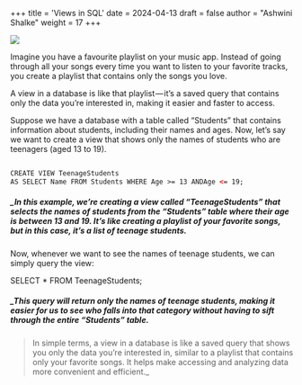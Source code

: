 +++
title = 'Views in SQL'
date = 2024-04-13
draft = false
author = "Ashwini Shalke"
weight = 17
+++


![](https://cdn-images-1.medium.com/max/2400/1*OE_zkDzyO_E0penaJO3esw.png)

Imagine you have a favourite playlist on your music app. Instead of going through all your songs every time you want to listen to your favorite tracks, you create a playlist that contains only the songs you love.

A view in a database is like that playlist — it’s a saved query that contains only the data you’re interested in, making it easier and faster to access.

Suppose we have a database with a table called “Students” that contains information about students, including their names and ages. Now, let’s say we want to create a view that shows only the names of students who are teenagers (aged 13 to 19).

```html

CREATE VIEW TeenageStudents 
AS SELECT Name FROM Students WHERE Age >= 13 ANDAge <= 19;

```

##### _In this example, we’re creating a view called “TeenageStudents” that selects the names of students from the “Students” table where their age is between 13 and 19. It’s like creating a playlist of your favorite songs, but in this case, it’s a list of teenage students.

Now, whenever we want to see the names of teenage students, we can simply query the view:

SELECT \* FROM TeenageStudents;

##### _This query will return only the names of teenage students, making it easier for us to see who falls into that category without having to sift through the entire “Students” table.

> In simple terms, a view in a database is like a saved query that shows you only the data you’re interested in, similar to a playlist that contains only your favorite songs. It helps make accessing and analyzing data more convenient and efficient._